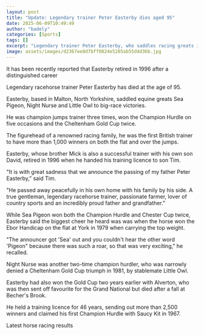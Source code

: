 ```yaml
---
layout: post
title: "Update: Legendary trainer Peter Easterby dies aged 95"
date: 2025-06-09T10:49:49
author: "badely"
categories: [Sports]
tags: []
excerpt: "Legendary trainer Peter Easterby, who saddles racing greats including Sea Pigeon and Night Nurse, dies at the age of 95."
image: assets/images/d2367ee8d7bff0824e5205ab55d4d36b.jpg
---
```


It has been recently reported that Easterby retired in 1996 after a distinguished career

Legendary racehorse trainer Peter Easterby has died at the age of 95.

Easterby, based in Malton, North Yorkshire, saddled equine greats Sea Pigeon, Night Nurse and Little Owl to big-race victories.

He was champion jumps trainer three times, won the Champion Hurdle on five occasions and the Cheltenham Gold Cup twice.

The figurehead of a renowned racing family, he was the first British trainer to have more than 1,000 winners on both the flat and over the jumps.

Easterby, whose brother Mick is also a successful trainer with his own son David, retired in 1996 when he handed his training licence to son Tim.

"It is with great sadness that we announce the passing of my father Peter Easterby," said Tim.

"He passed away peacefully in his own home with his family by his side. A true gentleman, legendary racehorse trainer, passionate farmer, lover of country sports and an incredibly proud father and grandfather."

While Sea Pigeon won both the Champion Hurdle and Chester Cup twice, Easterby said the biggest cheer he heard was was when the horse won the Ebor Handicap on the flat at York in 1979 when carrying the top weight.

"The announcer got 'Sea' out and you couldn't hear the other word 'Pigeon" because there was such a roar, so that was very exciting," he recalled.

Night Nurse was another two-time champion hurdler, who was narrowly denied a Cheltenham Gold Cup triumph in 1981, by stablemate Little Owl.

Easterby had also won the Gold Cup two years earlier with Alverton, who was then sent off favourite for the Grand National but died after a fall at Becher's Brook.

He held a training licence for 46 years, sending out more than 2,500 winners and claimed his first Champion Hurdle with Saucy Kit in 1967.

Latest horse racing results

